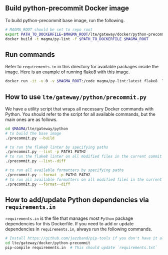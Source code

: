 ## Build python-precommit Docker image

To build python-precommit base image, run the following. 
```bash
# MAGMA_ROOT should be set to repo root
export PATH_TO_DOCKERFILE=$MAGMA_ROOT/lte/gateway/docker/python-precommit/Dockerfile
docker build -t magma/py-lint -f $PATH_TO_DOCKERFILE $MAGMA_ROOT
```

## Run commands
Refer to `requirements.in` in this directory for available packages inside the image. 
Here is an example of running flake8 with this image.
```bash
docker run -it -u 0 -v $MAGMA_ROOT:/code magma/py-lint:latest flake8  lte/gateway/python/precommit.py
```

## How to use `lte/gateway/python/precommit.py`
We have a utility script that wraps all necessary Docker commands with Python.
You should refer to the script for all available commands, but the main ones are as follows.
```bash
cd $MAGMA/lte/gateway/python
# to build the base image
./precommit.py --build

# to run the flake8 linter by specifying paths
./precommit.py --lint -p PATH1 PATH2
# to run the flake8 linter on all modified files in the current commit
./precommit.py --lint--diff

# to run all available formatters by specifying paths
./precommit.py --format -p PATH1 PATH2
# to run all available formatters on all modified files in the current commit
./precommit.py --format--diff
```

## How to add/update Python dependencies via `requirements.in`
`requirements.in` is the file that manages most `Python` package dependencies for this Dockerfile.
If you need to add or update dependencies in `requirements.in`, always run the following commands.
```bash
# Install https://github.com/jazzband/pip-tools if you don't have it already
cd lte/gateway/docker/python-precommit
pip-compile requirements.in  # This should update `requirements.txt`
```
